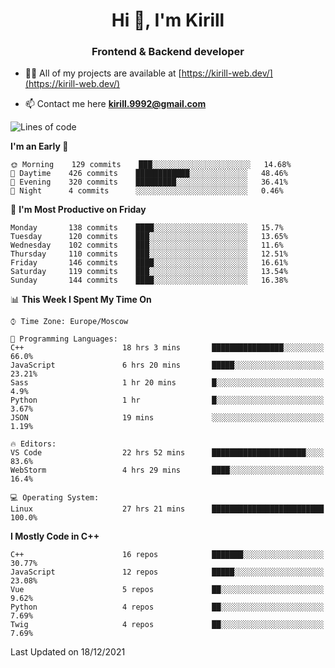 <h1 align="center">Hi 👋, I'm Kirill</h1>
<h3 align="center">Frontend & Backend developer</h3>

- 👨‍💻 All of my projects are available at [https://kirill-web.dev/](https://kirill-web.dev/)

- 📫 Contact me here **kirill.9992@gmail.com**











<!--START_SECTION:waka-->
![Lines of code](https://img.shields.io/badge/From%20Hello%20World%20I%27ve%20Written-175%20Thousand%20lines%20of%20code-blue)

**I'm an Early 🐤** 

```text
🌞 Morning    129 commits    ███░░░░░░░░░░░░░░░░░░░░░░   14.68% 
🌆 Daytime    426 commits    ████████████░░░░░░░░░░░░░   48.46% 
🌃 Evening    320 commits    █████████░░░░░░░░░░░░░░░░   36.41% 
🌙 Night      4 commits      ░░░░░░░░░░░░░░░░░░░░░░░░░   0.46%

```
📅 **I'm Most Productive on Friday** 

```text
Monday       138 commits    ████░░░░░░░░░░░░░░░░░░░░░   15.7% 
Tuesday      120 commits    ███░░░░░░░░░░░░░░░░░░░░░░   13.65% 
Wednesday    102 commits    ███░░░░░░░░░░░░░░░░░░░░░░   11.6% 
Thursday     110 commits    ███░░░░░░░░░░░░░░░░░░░░░░   12.51% 
Friday       146 commits    ████░░░░░░░░░░░░░░░░░░░░░   16.61% 
Saturday     119 commits    ███░░░░░░░░░░░░░░░░░░░░░░   13.54% 
Sunday       144 commits    ████░░░░░░░░░░░░░░░░░░░░░   16.38%

```


📊 **This Week I Spent My Time On** 

```text
⌚︎ Time Zone: Europe/Moscow

💬 Programming Languages: 
C++                      18 hrs 3 mins       ████████████████░░░░░░░░░   66.0% 
JavaScript               6 hrs 20 mins       █████░░░░░░░░░░░░░░░░░░░░   23.21% 
Sass                     1 hr 20 mins        █░░░░░░░░░░░░░░░░░░░░░░░░   4.9% 
Python                   1 hr                █░░░░░░░░░░░░░░░░░░░░░░░░   3.67% 
JSON                     19 mins             ░░░░░░░░░░░░░░░░░░░░░░░░░   1.19%

🔥 Editors: 
VS Code                  22 hrs 52 mins      █████████████████████░░░░   83.6% 
WebStorm                 4 hrs 29 mins       ████░░░░░░░░░░░░░░░░░░░░░   16.4%

💻 Operating System: 
Linux                    27 hrs 21 mins      █████████████████████████   100.0%

```

**I Mostly Code in C++** 

```text
C++                      16 repos            ███████░░░░░░░░░░░░░░░░░░   30.77% 
JavaScript               12 repos            █████░░░░░░░░░░░░░░░░░░░░   23.08% 
Vue                      5 repos             ██░░░░░░░░░░░░░░░░░░░░░░░   9.62% 
Python                   4 repos             ██░░░░░░░░░░░░░░░░░░░░░░░   7.69% 
Twig                     4 repos             ██░░░░░░░░░░░░░░░░░░░░░░░   7.69%

```



 Last Updated on 18/12/2021
<!--END_SECTION:waka-->
